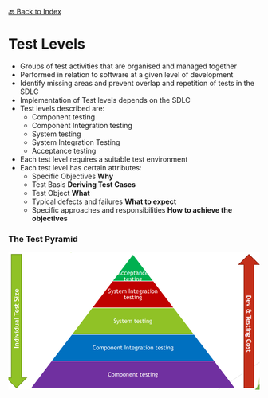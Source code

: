 [🔙 Back to Index](../index.md)

# Test Levels
* Groups of test activities that are organised and managed together
* Performed in relation to software at a given level of development
* Identify missing areas and prevent overlap and repetition of tests in the SDLC
* Implementation of Test levels depends on the SDLC
* Test levels described are:
  * Component testing
  * Component Integration testing
  * System testing
  * System Integration Testing
  * Acceptance testing
* Each test level requires a suitable test environment
* Each test level has certain attributes:
  * Specific Objectives **Why**
  * Test Basis **Deriving Test Cases**
  * Test Object **What**
  * Typical defects and failures **What to expect**
  * Specific approaches and responsibilities **How to achieve the objectives**

### The Test Pyramid
![image19.png](assets/image19.png)